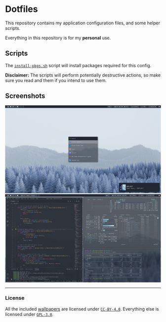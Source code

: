# Dotfiles

This repository contains my application configuration files, and some helper scripts.

Everything in this repository is for my **personal** use.

## Scripts

The [`install-pkgs.sh`](./install-pkgs.sh) script will install packages required for this config.

**Disclaimer:** The scripts will perform potentially destructive actions, so make sure you read
and them if you intend to use them.

## Screenshots

<img src="screenshots/rofi.png">

<img src="screenshots/vscode.png">

---

### License

All the included [wallpapers](./wall) are licensed under [`CC-BY-4.0`](./wall/LICENSE). Everything
else is licensed under [`GPL-3.0`](./LICENSE).
